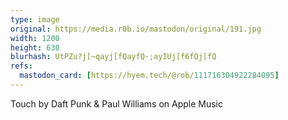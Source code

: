 ```yaml
---
type: image
original: https://media.r0b.io/mastodon/original/191.jpg
width: 1200
height: 630
blurhash: UtPZu?j[~qayj[fQayfQ-;ayIUj[f6fQj[fQ
refs:
  mastodon_card: [https://hyem.tech/@rob/111716304922284095]
---
```


Touch by Daft Punk & Paul Williams on Apple Music
